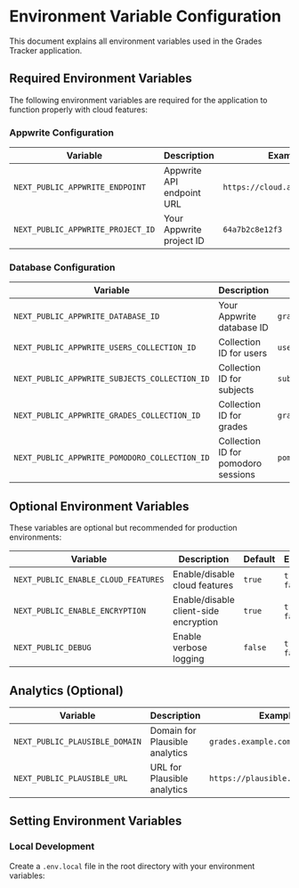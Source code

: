 # Environment Variable Configuration

This document explains all environment variables used in the Grades Tracker application.

## Required Environment Variables

The following environment variables are required for the application to function properly with cloud features:

### Appwrite Configuration

| Variable                          | Description               | Example                        |
| --------------------------------- | ------------------------- | ------------------------------ |
| `NEXT_PUBLIC_APPWRITE_ENDPOINT`   | Appwrite API endpoint URL | `https://cloud.appwrite.io/v1` |
| `NEXT_PUBLIC_APPWRITE_PROJECT_ID` | Your Appwrite project ID  | `64a7b2c8e12f3`                |

### Database Configuration

| Variable                                      | Description                         | Example               |
| --------------------------------------------- | ----------------------------------- | --------------------- |
| `NEXT_PUBLIC_APPWRITE_DATABASE_ID`            | Your Appwrite database ID           | `grades_database`     |
| `NEXT_PUBLIC_APPWRITE_USERS_COLLECTION_ID`    | Collection ID for users             | `users_collection`    |
| `NEXT_PUBLIC_APPWRITE_SUBJECTS_COLLECTION_ID` | Collection ID for subjects          | `subjects_collection` |
| `NEXT_PUBLIC_APPWRITE_GRADES_COLLECTION_ID`   | Collection ID for grades            | `grades_collection`   |
| `NEXT_PUBLIC_APPWRITE_POMODORO_COLLECTION_ID` | Collection ID for pomodoro sessions | `pomodoro_collection` |

## Optional Environment Variables

These variables are optional but recommended for production environments:

| Variable                            | Description                           | Default | Example           |
| ----------------------------------- | ------------------------------------- | ------- | ----------------- |
| `NEXT_PUBLIC_ENABLE_CLOUD_FEATURES` | Enable/disable cloud features         | `true`  | `true` or `false` |
| `NEXT_PUBLIC_ENABLE_ENCRYPTION`     | Enable/disable client-side encryption | `true`  | `true` or `false` |
| `NEXT_PUBLIC_DEBUG`                 | Enable verbose logging                | `false` | `true` or `false` |

## Analytics (Optional)

| Variable                       | Description                    | Example                          |
| ------------------------------ | ------------------------------ | -------------------------------- |
| `NEXT_PUBLIC_PLAUSIBLE_DOMAIN` | Domain for Plausible analytics | `grades.example.com`             |
| `NEXT_PUBLIC_PLAUSIBLE_URL`    | URL for Plausible analytics    | `https://plausible.io/api/event` |

## Setting Environment Variables

### Local Development

Create a `.env.local` file in the root directory with your environment variables:
